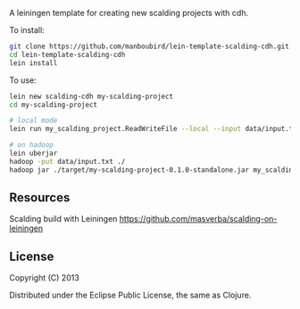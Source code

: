 A leiningen template for creating new scalding projects with cdh.

To install:

```bash
git clone https://github.com/manboubird/lein-template-scalding-cdh.git 
cd lein-template-scalding-cdh
lein install
```

To use:

```bash
lein new scalding-cdh my-scalding-project
cd my-scalding-project

# local mode
lein run my_scalding_project.ReadWriteFile --local --input data/input.txt --output output.tsv

# on hadoop
lein uberjar
hadoop -put data/input.txt ./
hadoop jar ./target/my-scalding-project-0.1.0-standalone.jar my_scalding_project.ReadWriteFile --hdfs --input input.txt --output output.tsv
```

## Resources

Scalding build with Leiningen
https://github.com/masverba/scalding-on-leiningen

## License

Copyright (C) 2013

Distributed under the Eclipse Public License, the same as Clojure.

